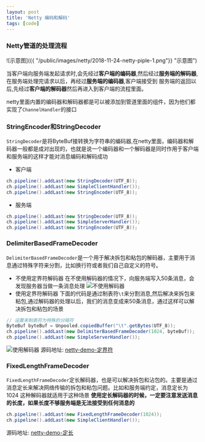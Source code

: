 ```yaml
---
layout: post
title: 'Netty 编码和解码'
tags: [code]
---
```


### Netty管道的处理流程

![示意图]({{ "/public/images/netty/2018-11-24-netty-piple-1.png"}} "示意图")

当客户端向服务端发起请求时,会先经过**客户端的编码器**,然后经过**服务端的解码器**,在服务端处理完请求以后，再经过**服务端的编码器**,客户端接受到
服务端的返回以后,先经过**客户端的解码器**然后再进入到客户端的流程里面。

netty里面内置的编码器和解码器都是可以被添加到管道里面的组件，因为他们都实现了`ChannelHandler`的接口


### StringEncoder和StringDecoder
`StringDecoder`是将ByteBuf接转换为字符串的编码器,在netty里面，编码器和解码器一般都是成对出现的，也就是说一个编码器和一个解码器是同时作用于客户端
和服务端的这样才能对消息编码和解码成功

- 客户端

```java
ch.pipeline().addLast(new StringDecoder(UTF_8));
ch.pipeline().addLast(new SimpleClientHandler());
ch.pipeline().addLast(new StringEncoder(UTF_8));
```

- 服务端

```java
ch.pipeline().addLast(new StringDecoder(UTF_8));
ch.pipeline().addLast(new SimpleServerHandler());
ch.pipeline().addLast(new StringEncoder(UTF_8));
```

### DelimiterBasedFrameDecoder
`DelimiterBasedFrameDecoder`是一个用于解决拆包和粘包的解码器，主要用于消息通过特殊字符来分割，比如换行符或者我们自己自定义的符号。

- 不使用定界符解码器
在不使用解码器的情况下，向服务端写入50条消息，会发现服务器当做一条消息处理
![不使用解码器]({{"/public/images/netty/2018-11-24-netty-piple-2.png"}} "不使用解码器")
- 使用定界符解码器
下面的代码是通过制表符`\t`来分割消息,然后解决来拆包来粘包,通过解码器的处理以后，我们的消息变成来50条消息，通过这样可以解决拆包和粘包的场景

```java
// 设置来制表符为特殊的分隔符
ByteBuf byteBuf = Unpooled.copiedBuffer("\t".getBytes(UTF_8));
ch.pipeline().addLast(new DelimiterBasedFrameDecoder(1024, byteBuf));
ch.pipeline().addLast(new SimpleServerHandler());
```
![使用解码器]({{"/public/images/netty/2018-11-24-netty-piple-3.png"}} "使用解码器")
源码地址: [netty-demo-定界符](https://github.com/g5niusx/netty-demo/tree/master/src/main/java/com/java/netty/delimiter)
### FixedLengthFrameDecoder
`FixedLengthFrameDecoder`定长解码器，也是可以解决拆包和沾包的。主要是通过消息定长来解决网络传输的拆包和粘包问题。比如和服务端约定，消息定长为1024
这种解码器就适用于这种场景
**使用定长解码器的时候，一定要注意发送消息的长度，如果长度不够服务端是无法接受到任何消息的**

```java
ch.pipeline().addLast(new FixedLengthFrameDecoder(1024));
ch.pipeline().addLast(new SimpleClientHandler());
```

源码地址: [netty-demo-定长](https://github.com/g5niusx/netty-demo/tree/master/src/main/java/com/java/netty/fixed)



